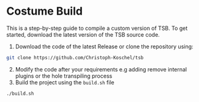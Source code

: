 # Costume Build

This is a step-by-step guide to compile a custom version of TSB. To get started, download the latest version of the TSB
source code.

1. Download the code of the latest Release or clone the repository using:

```sh
git clone https://github.com/Christoph-Koschel/tsb
```

2. Modify the code after your requirements e.g adding remove internal plugins or the hole transpiling process
3. Build the project using the `build.sh` file

```shell
./build.sh
```
